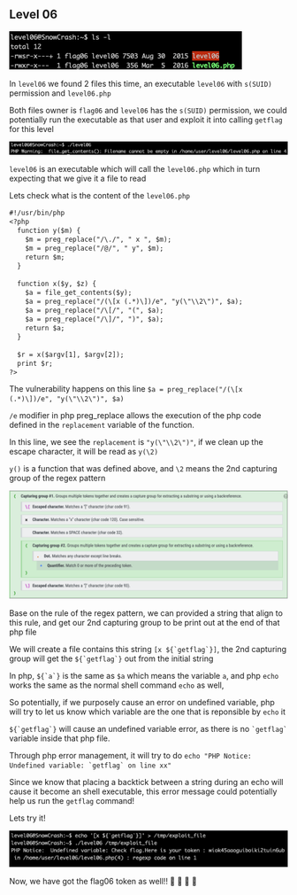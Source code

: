 <h2>Level 06</h2>

![alt text](./screenshot/image1.png)

In `level06` we found 2 files this time, an executable `level06` with `s(SUID)` permission and `level06.php`

Both files owner is `flag06` and `level06` has the `s(SUID)` permission, we could potentially run the executable as that user and exploit it into calling `getflag` for this level

![alt text](./screenshot/image2.png)

`level06` is an executable which will call the `level06.php` which in turn expecting that we give it a file to read

Lets check what is the content of the `level06.php`
``` console
#!/usr/bin/php
<?php
  function y($m) {
    $m = preg_replace("/\./", " x ", $m);
    $m = preg_replace("/@/", " y", $m);
    return $m;
  }

  function x($y, $z) { 
    $a = file_get_contents($y);
    $a = preg_replace("/(\[x (.*)\])/e", "y(\"\\2\")", $a);
    $a = preg_replace("/\[/", "(", $a);
    $a = preg_replace("/\]/", ")", $a);
    return $a;
  }

  $r = x($argv[1], $argv[2]);
  print $r;
?>
```
The vulnerability happens on this line  `$a = preg_replace("/(\[x (.*)\])/e", "y(\"\\2\")", $a)`

`/e` modifier in php preg_replace allows the execution of the php code defined in the `replacement` variable of the function.

In this line, we see the `replacement` is `"y(\"\\2\")"`, if we clean up the escape character, it will be read as `y(\2)`

`y()` is a function that was defined above, and `\2` means the 2nd capturing group of the regex pattern

![alt text](./screenshot/image3.png)

Base on the rule of the regex pattern, we can provided a string that align to this rule, and get our 2nd capturing group to be print out at the end of that php file

We will create a file contains this string ``[x ${`getflag`}]``, the 2nd capturing group will get the ``${`getflag`}`` out from the initial string

In php, ``${`a`}`` is the same as `$a` which means the variable `a`, and php `echo` works the same as the normal shell command `echo` as well,

So potentially, if we purposely cause an error on undefined variable, php will try to let us know which variable are the one that is reponsible by `echo` it

``${`getflag`}`` will cause an undefined variable error, as there is no `` `getflag` `` variable inside that php file.

Through php error management, it will try to do ``echo "PHP Notice:  Undefined variable: `getflag` on line xx"``

Since we know that placing a backtick between a string during an echo will cause it become an shell executable, this error message could potentially help us run the `getflag` command!

Lets try it!

![alt text](./screenshot/image4.png)

Now, we have got the flag06 token as well!!  :partying_face: :tada: :tada: :tada:
